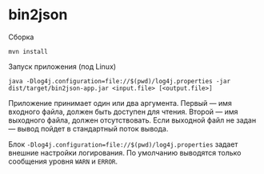 # bin2json

Сборка
    
    mvn install
    
Запуск приложения (под Linux)

    java -Dlog4j.configuration=file://$(pwd)/log4j.properties -jar dist/target/bin2json-app.jar <input.file> [<output.file>]
    
Приложение принимает один или два аргумента.
Первый — имя входного файла, должен быть доступен для чтения.
Второй — имя выходного файла, должен отсутствовать.
Если выходной файл не задан — вывод пойдет в стандартный поток вывода.

Блок ````-Dlog4j.configuration=file://$(pwd)/log4j.properties```` задает внешние настройки логирования.
По умолчанию выводятся только сообщения уровня ````WARN```` и ````ERROR````.
    
 